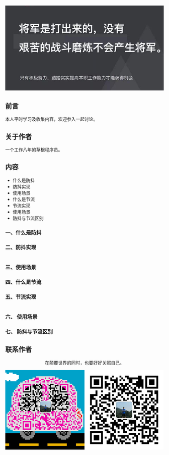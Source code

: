 ![image](../img/timg.jpg)
<br>

## 前言

本人平时学习及收集内容，欢迎参入一起讨论。

## 关于作者

一个工作八年的草根程序员。

## 内容

- 什么是防抖
- 防抖实现
- 使用场景
- 什么是节流
- 节流实现
- 使用场景
- 防抖与节流区别

### 一、什么是防抖

### 二、防抖实现

```

```

### 三、使用场景

### 四、什么是节流

### 五、节流实现

```

```

### 六、 使用场景

### 七、 防抖与节流区别

## 联系作者

<div align="center">
    <p>
        在颠覆世界的同时，也要好好关照自己。
    </p>
    <img src="../img/contact.png" />
</div>